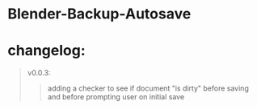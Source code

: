 # Blender-Backup-Autosave

# changelog:

> v0.0.3:
>
> > adding a checker to see if document "is dirty" before saving and before prompting user on initial save
